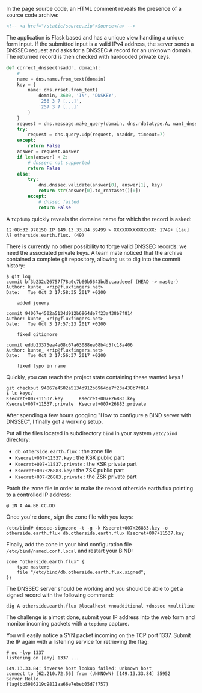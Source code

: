 In the page source code, an HTML comment reveals the presence of a source code archive:

```html
<!-- <a href="/static/source.zip">Source</a> -->
```

The application is Flask based and has a unique view handling a unique form input. If the submitted input is a valid IPv4 address, the server sends a DNSSEC request and asks for a DNSSEC A record for an unknown domain. The returned record is then checked with hardcoded private keys.

```python
def correct_dnssec(nsaddr, domain):
    #
    name = dns.name.from_text(domain)
    key = {
        name: dns.rrset.from_text(
            domain, 3600, 'IN', 'DNSKEY',
            '256 3 7 [...]',
            '257 3 7 [...]'
        )
    }
    request = dns.message.make_query(domain, dns.rdatatype.A, want_dnssec=True)
    try:
        request = dns.query.udp(request, nsaddr, timeout=7)
    except:
        return False
    answer = request.answer
    if len(answer) < 2:
        # dnsserc not supported
        return False
    else:
        try:
            dns.dnssec.validate(answer[0], answer[1], key)
            return str(answer[0].to_rdataset()[0])
        except:
            # dnssec failed
            return False
```

A `tcpdump` quickly reveals the domaine name for which the record is asked:

```
12:08:32.978150 IP 149.13.33.84.39499 > XXXXXXXXXXXXXXX: 1749+ [1au] A? otherside.earth.flux. (49)
```

There is currently no other possibility to forge valid DNSSEC records: we need the associated private keys. A team mate noticed that the archive contained a complete git repository, allowing us to dig into the commit history:

```
$ git log
commit bf3b232d26757f78a0c7b60b5643bd5ccaadeeef (HEAD -> master)
Author: kunte_ <rip@fluxfingers.net>
Date:   Tue Oct 3 17:58:35 2017 +0200

    added jquery

commit 94067e4502a5134d912b6964de7f23a438b7f814
Author: kunte_ <rip@fluxfingers.net>
Date:   Tue Oct 3 17:57:23 2017 +0200

    fixed gitignore

commit eddb23375ea4e08c67a63088ea08b4d5fc18a406
Author: kunte_ <rip@fluxfingers.net>
Date:   Tue Oct 3 17:56:37 2017 +0200

    fixed typo in name
```

Quickly, you can reach the project state containing these wanted keys !

```
git checkout 94067e4502a5134d912b6964de7f23a438b7f814
$ ls keys/
Ksecret+007+11537.key      Ksecret+007+26883.key
Ksecret+007+11537.private  Ksecret+007+26883.private
```

After spending a few hours googling "How to configure a BIND server with DNSSEC", I finally got a working setup.

Put all the files located in subdirectory `bind` in your system `/etc/bind` directory:

  * `db.otherside.earth.flux` : the zone file
  * `Ksecret+007+11537.key` : the KSK public part
  * `Ksecret+007+11537.private` : the KSK private part
  * `Ksecret+007+26883.key` : the ZSK public part
  * `Ksecret+007+26883.private` : the ZSK private part

Patch the zone file in order to make the record otherside.earth.flux pointing to a controlled IP address:

```
@ IN A AA.BB.CC.DD
```

Once you're done, sign the zone file with you keys:
```
/etc/bind# dnssec-signzone -t -g -k Ksecret+007+26883.key -o otherside.earth.flux db.otherside.earth.flux Ksecret+007+11537.key
```

Finally, add the zone in your bind configuration file `/etc/bind/named.conf.local` and restart your BIND:

```
zone "otherside.earth.flux" {
	type master;
	file "/etc/bind/db.otherside.earth.flux.signed";
};
```

The DNSSEC server should be working and you should be able to get a signed record with the following command:

```
dig A otherside.earth.flux @localhost +noadditional +dnssec +multiline
```

The challenge is almost done, submit your IP address into the web form and monitor incoming packets with a `tcpdump` capture.

You will easily notice a SYN packet incoming on the TCP port 1337. Submit the IP again with a listening service for retrieving the flag:

```
# nc -lvp 1337
listening on [any] 1337 ...

149.13.33.84: inverse host lookup failed: Unknown host
connect to [62.210.72.56] from (UNKNOWN) [149.13.33.84] 35952
Server Hello.
flag{bb5986219c9811aa66e7ebeb05d7f757}
```
